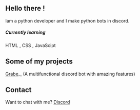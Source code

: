 ## Hello there !

Iam a python developer and I make python bots in discord.

##### Currently learning
HTML , CSS , JavaScipt


## Some of my projects

[Grabe_.](op.gg/bot/919174669721014293) (A multifunctional discord bot with amazing features)

## Contact

Want to chat with me?
[Discord](https://discord.com/users/742612257275641876)
